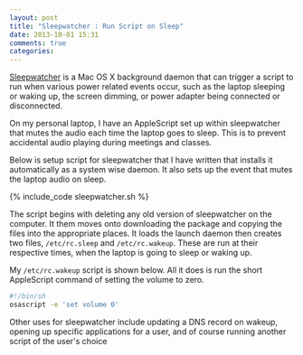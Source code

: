 ```yaml
---
layout: post
title: "Sleepwatcher : Run Script on Sleep"
date: 2013-10-01 15:31
comments: true
categories: 
---
```


[Sleepwatcher](http://www.bernhard-baehr.de/) is a Mac OS X background daemon that can trigger a script to run when various power related events occur, such as the laptop sleeping or waking up, the screen dimming, or power adapter being connected or disconnected. 

On my personal laptop, I have an AppleScript set up within sleepwatcher that mutes the audio each time the laptop goes to sleep. This is to prevent accidental audio playing during meetings and classes. 

Below is setup script for sleepwatcher that I have written that installs it automatically as a system wise daemon. It also sets up the event that mutes the laptop audio on sleep. 


{% include_code sleepwatcher.sh %}

The script begins with deleting any old version of sleepwatcher on the computer. It them moves onto downloading the package and copying the files into the appropriate places. It loads the launch daemon then creates two files, `/etc/rc.sleep` and `/etc/rc.wakeup`. These are run at their respective times, when the laptop is going to sleep or waking up.

My `/etc/rc.wakeup` script is shown below. All it does is run the short AppleScript command of setting the volume to zero. 
```bash
#!/bin/sh
osascript -e 'set volume 0'
```

Other uses for sleepwatcher include updating a DNS record on wakeup, opening up specific applications for a user, and of course running another script of the user's choice